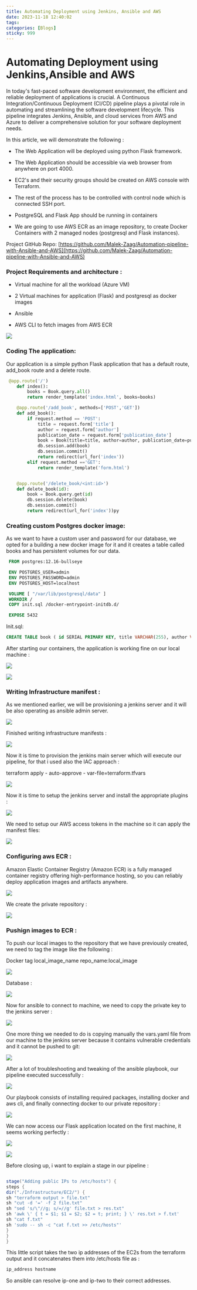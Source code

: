 ```yaml
---
title: Automating Deployment using Jenkins, Ansible and AWS
date: 2023-11-18 12:40:02
tags:
categories: [Blogs]
sticky: 999
---
```


# Automating Deployment using Jenkins,Ansible and AWS

In today's fast-paced software development environment, the efficient and reliable deployment of applications is crucial. A Continuous Integration/Continuous Deployment (CI/CD) pipeline plays a pivotal role in automating and streamlining the software development lifecycle. This pipeline integrates Jenkins, Ansible, and cloud services from AWS and Azure to deliver a comprehensive solution for your software deployment needs.

In this article, we will demonstrate the following :

- The Web Application will be deployed using python Flask framework.

- The Web Application should be accessible via web browser from anywhere on port 4000.

- EC2's and their security groups should be created on AWS console with Terraform.

- The rest of the process has to be controlled with control node which is connected SSH port.

- PostgreSQL and Flask App should be running in containers

- We are going to use AWS ECR as an image repository, to create Docker Containers with 2 managed nodes (postgresql and Flask instances).

Project GitHub Repo: [https://github.com/Malek-Zaag/Automation-pipeline-with-Ansible-and-AWS](https://github.com/Malek-Zaag/Automation-pipeline-with-Ansible-and-AWS)

### Project Requirements and architecture :

- Virtual machine for all the workload (Azure VM)

- 2 Virtual machines for application (Flask) and postgresql as docker images

- Ansible

- AWS CLI to fetch images from AWS ECR

![](https://cdn-images-1.medium.com/max/2000/0*ZOOHua7PkbsDLKI_)

### Coding The application:

Our application is a simple python Flask application that has a default route, add_book route and a delete route.

```python
 @app.route('/')
    def index():
        books = Book.query.all()
        return render_template('index.html', books=books)

    @app.route('/add_book', methods=['POST','GET'])
    def add_book():
        if request.method == 'POST':
            title = request.form['title']
            author = request.form['author']
            publication_date = request.form['publication_date']
            book = Book(title=title, author=author, publication_date=publication_date)
            db.session.add(book)
            db.session.commit()
            return redirect(url_for('index'))
        elif request.method =='GET':
            return render_template('form.html')


    @app.route('/delete_book/<int:id>')
    def delete_book(id):
        book = Book.query.get(id)
        db.session.delete(book)
        db.session.commit()
        return redirect(url_for('index'))py

```

### Creating custom Postgres docker image:

As we want to have a custom user and password for our database, we opted for a building a new docker image for it and it creates a table called books and has persistent volumes for our data.

```dockerfile
 FROM postgres:12.16-bullseye

 ENV POSTGRES_USER=admin
 ENV POSTGRES_PASSWORD=admin
 ENV POSTGRES_HOST=localhost

 VOLUME [ "/var/lib/postgresql/data" ]
 WORKDIR /
 COPY init.sql /docker-entrypoint-initdb.d/

 EXPOSE 5432
```

Init.sql:

```sql
CREATE TABLE book ( id SERIAL PRIMARY KEY, title VARCHAR(255), author VARCHAR(255), publication_date DATE );
```

After starting our containers, the application is working fine on our local machine :

![](https://cdn-images-1.medium.com/max/2000/0*DKnpE7gOidyhxbCp)

![](https://cdn-images-1.medium.com/max/2000/0*oUqw3qrINeO4rGHw)

### Writing Infrastructure manifest :

As we mentioned earlier, we will be provisioning a jenkins server and it will be also operating as ansible admin server.

![](https://cdn-images-1.medium.com/max/2000/0*SGeQAHsJsPzx41jK)

Finished writing infrastructure manifests :

![](https://cdn-images-1.medium.com/max/2000/0*uoVwcvC9zKadiiXN)

Now it is time to provision the jenkins main server which will execute our pipeline, for that i used also the IAC approach :

terraform apply - auto-approve - var-file=terraform.tfvars

![](https://cdn-images-1.medium.com/max/2000/0*UF1RGBIERhVvqnKM)

Now it is time to setup the jenkins server and install the appropriate plugins :

![](https://cdn-images-1.medium.com/max/3118/0*lzDFk6DCOvpjxWmm)

We need to setup our AWS access tokens in the machine so it can apply the manifest files:

![](https://cdn-images-1.medium.com/max/2104/0*upsECL4EKhjVNJhD)

### Configuring aws ECR :

Amazon Elastic Container Registry (Amazon ECR) is a fully managed container registry offering high-performance hosting, so you can reliably deploy application images and artifacts anywhere.

![](https://cdn-images-1.medium.com/max/2726/0*pU-jwCzR0gBzxQ0z)

We create the private repository :

![](https://cdn-images-1.medium.com/max/2000/0*MRzhKYrGDamOwraH)

### Pushign images to ECR :

To push our local images to the repository that we have previously created, we need to tag the image like the following :

Docker tag local_image_name repo_name:local_image

![](https://cdn-images-1.medium.com/max/2096/0*aesQ0qJtmbjZWD-D)

Database :

![](https://cdn-images-1.medium.com/max/2312/0*IGu9owxZK2pjTVR8)

Now for ansible to connect to machine, we need to copy the private key to the jenkins server :

![](https://cdn-images-1.medium.com/max/2000/0*99ugvog6ioqY7gpI)

One more thing we needed to do is copying manually the vars.yaml file from our machine to the jenkins server because it contains vulnerable credentials and it cannot be pushed to git:

![](https://cdn-images-1.medium.com/max/2000/0*5SVNAcZ2O6-Z9a_O)

After a lot of troubleshooting and tweaking of the ansible playbook, our pipeline executed successfully :

![](https://cdn-images-1.medium.com/max/2000/0*atzFCCJFQ9b8azGY)

Our playbook consists of installing required packages, installing docker and aws cli, and finally connecting docker to our private repository :

![](https://cdn-images-1.medium.com/max/2000/0*L4pWjMZdXpfdV4hR)

We can now access our Flask application located on the first machine, it seems working perfectly :

![](https://cdn-images-1.medium.com/max/2000/0*UXBQKpOMC3Pi9OCo)

![](https://cdn-images-1.medium.com/max/2000/0*EhMZZTx0WJAlVDGQ)

Before closing up, i want to explain a stage in our pipeline :

```groovy

stage("Adding public IPs to /etc/hosts") {
steps {
dir("./Infrastructure/EC2/") {
sh "terraform output > file.txt"
sh "cut -d '=' -f 2 file.txt"
sh "sed 's/\"//g; s/=//g' file.txt > res.txt"
sh 'awk \' { t = $1; $1 = $2; $2 = t; print; } \' res.txt > f.txt'
sh "cat f.txt"
sh 'sudo -- sh -c "cat f.txt >> /etc/hosts"'
}
}
}
```

This little script takes the two ip addresses of the EC2s from the terraform output and it concatenates them into /etc/hosts file as :

```bash
ip_address hostname
```

So ansible can resolve ip-one and ip-two to their correct addresses.
